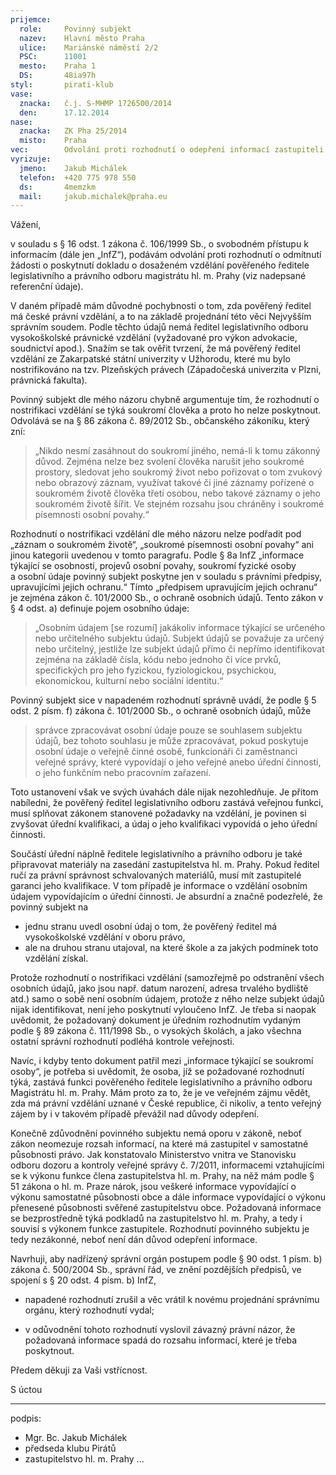```yaml
---
prijemce: 
  role:     Povinný subjekt
  nazev:    Hlavní město Praha
  ulice:    Mariánské náměstí 2/2
  PSC:      11001
  mesto:    Praha 1
  DS:       48ia97h
styl:       pirati-klub
vase:
  znacka:   č.j. S-MHMP 1726500/2014
  den:      17.12.2014
nase:
  znacka:   ZK Pha 25/2014
  misto:    Praha
vec:        Odvolání proti rozhodnutí o odepření informací zastupiteli
vyrizuje:   
  jmeno:    Jakub Michálek
  telefon:  +420 775 978 550
  ds:       4memzkm
  mail:     jakub.michalek@praha.eu
---
```


Vážení,

v souladu s § 16 odst. 1 zákona č. 106/1999 Sb., o svobodném přístupu k informacím (dále jen „InfZ“), podávám odvolání proti rozhodnutí o odmítnutí žádosti o poskytnutí dokladu o dosaženém vzdělání pověřeného ředitele legislativního a právního odboru magistrátu hl. m. Prahy (viz nadepsané referenční údaje). 

V daném případě mám důvodné pochybnosti o tom, zda pověřený ředitel má české právní vzdělání, a to na základě projednání této věci Nejvyšším správním soudem. Podle těchto údajů nemá ředitel legislativního odboru vysokoškolské právnické vzdělání (vyžadované pro výkon advokacie, soudnictví apod.). Snažím se tak ověřit tvrzení, že má pověřený ředitel vzdělání ze Zakarpatské státní univerzity v Užhorodu, které mu bylo nostrifikováno na tzv. Plzeňských právech (Západočeská univerzita v Plzni, právnická fakulta). 

Povinný subjekt dle mého názoru chybně argumentuje tím, že rozhodnutí o nostrifikaci vzdělání se týká soukromí člověka a proto ho nelze poskytnout. Odvolává se na § 86 zákona č. 89/2012 Sb., občanského zákoníku, který zní:

> „Nikdo nesmí zasáhnout do soukromí jiného, nemá-li k tomu zákonný důvod. Zejména nelze bez svolení člověka narušit jeho soukromé prostory, sledovat jeho soukromý život nebo pořizovat o tom zvukový nebo obrazový záznam, využívat takové či jiné záznamy pořízené o soukromém životě člověka třetí osobou, nebo takové záznamy o jeho soukromém životě šířit. Ve stejném rozsahu jsou chráněny i soukromé písemnosti osobní povahy.“

Rozhodnutí o nostrifikaci vzdělání dle mého názoru nelze podřadit pod „záznam o soukromém životě“, „soukromé písemnosti osobní povahy“ ani jinou kategorii uvedenou v tomto paragrafu. Podle § 8a InfZ „informace týkající se osobnosti, projevů osobní povahy, soukromí fyzické osoby a osobní údaje povinný subjekt poskytne jen v souladu s právními předpisy, upravujícími jejich ochranu.“ Tímto „předpisem upravujícím jejich ochranu“ je zejména zákon č. 101/2000 Sb., o ochraně osobních údajů. Tento zákon v § 4 odst. a) definuje pojem osobního údaje:

> „Osobním údajem [se rozumí] jakákoliv informace týkající se určeného nebo určitelného subjektu údajů. Subjekt údajů se považuje za určený nebo určitelný, jestliže lze subjekt údajů přímo či nepřímo identifikovat zejména na základě čísla, kódu nebo jednoho či více prvků, specifických pro jeho fyzickou, fyziologickou, psychickou, ekonomickou, kulturní nebo sociální identitu.“

Povinný subjekt sice v napadeném rozhodnutí správně uvádí, že podle § 5 odst. 2 písm. f) zákona č. 101/2000 Sb., o ochraně osobních údajů, může

> správce zpracovávat osobní údaje pouze se souhlasem subjektu údajů, bez tohoto souhlasu je
může zpracovávat, pokud poskytuje osobní údaje o veřejně činné osobě, funkcionáři
či zaměstnanci veřejné správy, které vypovídají o jeho veřejné anebo úřední činnosti, o jeho
funkčním nebo pracovním zařazení. 

Toto ustanovení však ve svých úvahách dále nijak nezohledňuje.
Je přitom nabíledni, že pověřený ředitel legislativního odboru zastává veřejnou funkci,
musí splňovat zákonem stanovené požadavky na vzdělání,
je povinen si zvyšovat úřední kvalifikaci,
a údaj o jeho kvalifikaci vypovídá o jeho úřední činnosti.

Součástí úřední náplně
ředitele legislativního a právního odboru je také připravovat materiály na zasedání zastupitelstva hl. m. Prahy.
Pokud ředitel ručí za právní správnost schvalovaných materiálů, musí mít zastupitelé garanci
jeho kvalifikace. V tom případě je informace o vzdělání osobním údajem vypovídajícím o úřední činnosti. 
Je absurdní a značně podezřelé, že
povinný subjekt na 

* jednu stranu uvedl osobní údaj o tom, že pověřený ředitel má vysokoškolské vzdělání v oboru právo,
* ale na druhou stranu utajoval, na které škole a za jakých podmínek toto vzdělání získal.

Protože rozhodnutí o nostrifikaci vzdělání (samozřejmě po odstranění všech osobních údajů, jako jsou např. datum narození, adresa trvalého bydliště atd.) samo o sobě není osobním údajem, protože z něho nelze subjekt údajů nijak identifikovat, není jeho poskytnutí vyloučeno InfZ. Je třeba si naopak uvědomit, že požadovaný dokument je úředním rozhodnutím vydaným podle § 89 zákona č. 111/1998 Sb., o vysokých školách, a jako všechna ostatní správní rozhodnutí podléhá kontrole veřejnosti. 

Navíc, i kdyby tento dokument patřil mezi „informace týkající se soukromí osoby“, je potřeba si uvědomit, že osoba, jíž se požadované rozhodnutí týká, zastává funkci pověřeného ředitele legislativního a právního odboru Magistrátu hl. m. Prahy. Mám proto za to, že je ve veřejném zájmu vědět, zda má právní vzdělání uznané v České republice, či nikoliv, a tento veřejný zájem by i v takovém případě převážil nad důvody odepření.

Konečně zdůvodnění povinného subjektu nemá oporu v zákoně, neboť zákon neomezuje 
rozsah informací, na které má zastupitel v samostatné působnosti právo.
Jak konstatovalo Ministerstvo vnitra ve Stanovisku
odboru dozoru a kontroly veřejné správy č. 7/2011,
informacemi vztahujícími se k výkonu funkce člena zastupitelstva hl. m. Prahy, na něž
mám podle § 51 zákona o hl. m. Praze nárok, jsou veškeré informace
vypovídající o výkonu samostatné působnosti obce a dále informace vypovídající
o výkonu přenesené působnosti svěřené zastupitelstvu obce. 
Požadovaná informace se bezprostředně týká podkladů na zastupitelstvo hl. m. Prahy, 
a tedy i souvisí s výkonem funkce zastupitele. Rozhodnutí povinného subjektu je tedy nezákonné, neboť není dán důvod odepření informace.

Navrhuji, aby nadřízený správní orgán postupem podle § 90 odst. 1 písm. b) zákona č. 500/2004 Sb., správní řád, ve znění pozdějších předpisů, ve spojení s § 20 odst. 4 písm. b) InfZ,

* napadené rozhodnutí zrušil a věc vrátil k novému projednání správnímu orgánu, který rozhodnutí vydal; 

* v odůvodnění tohoto rozhodnutí vyslovil závazný právní názor, že požadovaná informace spadá do rozsahu informací, které je třeba poskytnout.

Předem děkuji za Vaši vstřícnost. 

S úctou

---
podpis: 
  - Mgr. Bc. Jakub Michálek
  - předseda klubu Pirátů
  - zastupitelstvo hl. m. Prahy
...
